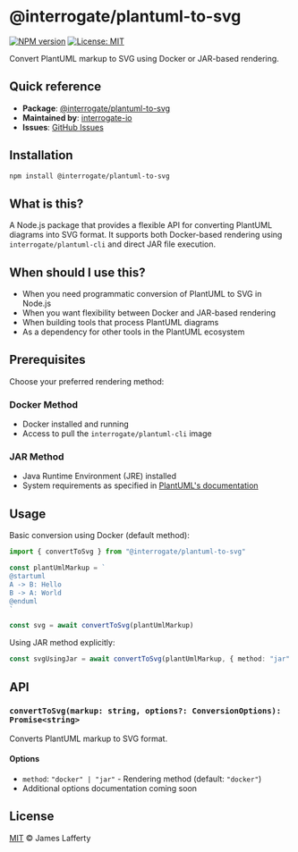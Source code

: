 # @interrogate/plantuml-to-svg

[![NPM version][npm-badge]][npm-url] [![License: MIT][license-badge]][license-url]

Convert PlantUML markup to SVG using Docker or JAR-based rendering.

## Quick reference

- **Package**: [@interrogate/plantuml-to-svg][npm-url]
- **Maintained by**: [interrogate-io](https://github.com/interrogate-io)
- **Issues**: [GitHub Issues](https://github.com/interrogate-io/interrogate/issues)

## Installation

```bash
npm install @interrogate/plantuml-to-svg
```

## What is this?

A Node.js package that provides a flexible API for converting PlantUML diagrams into SVG format. It
supports both Docker-based rendering using `interrogate/plantuml-cli` and direct JAR file execution.

## When should I use this?

- When you need programmatic conversion of PlantUML to SVG in Node.js
- When you want flexibility between Docker and JAR-based rendering
- When building tools that process PlantUML diagrams
- As a dependency for other tools in the PlantUML ecosystem

## Prerequisites

Choose your preferred rendering method:

### Docker Method

- Docker installed and running
- Access to pull the `interrogate/plantuml-cli` image

### JAR Method

- Java Runtime Environment (JRE) installed
- System requirements as specified in [PlantUML's documentation](https://plantuml.com/starting)

## Usage

Basic conversion using Docker (default method):

```typescript
import { convertToSvg } from "@interrogate/plantuml-to-svg"

const plantUmlMarkup = `
@startuml
A -> B: Hello
B -> A: World
@enduml
`

const svg = await convertToSvg(plantUmlMarkup)
```

Using JAR method explicitly:

```typescript
const svgUsingJar = await convertToSvg(plantUmlMarkup, { method: "jar" })
```

## API

### `convertToSvg(markup: string, options?: ConversionOptions): Promise<string>`

Converts PlantUML markup to SVG format.

#### Options

- `method`: `"docker" | "jar"` - Rendering method (default: `"docker"`)
- Additional options documentation coming soon

## License

[MIT][license-url] © James Lafferty

[npm-badge]: https://img.shields.io/npm/v/@interrogate/plantuml-to-svg.svg
[npm-url]: https://www.npmjs.com/package/@interrogate/plantuml-to-svg
[license-badge]: https://img.shields.io/npm/l/@interrogate/plantuml-to-svg.svg
[license-url]: https://github.com/interrogate-io/interrogate/blob/main/LICENSE
